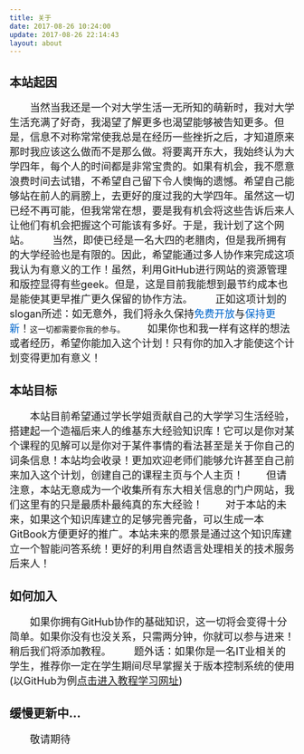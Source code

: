 ```yaml
---
title: 关于
date: 2017-08-26 10:24:00
update: 2017-08-26 22:14:43
layout: about
---
```

## 本站起因
<font size=4>&emsp;&emsp;当然当我还是一个对大学生活一无所知的萌新时，我对大学生活充满了好奇，我渴望了解更多也渴望能够被告知更多。但是，信息不对称常常使我总是在经历一些挫折之后，才知道原来那时我应该这么做而不是那么做。将要离开东大，我始终认为大学四年，每个人的时间都是非常宝贵的。如果有机会，我不愿意浪费时间去试错，不希望自己留下令人懊悔的遗憾。希望自己能够站在前人的肩膀上，去更好的度过我的大学四年。虽然这一切已经不再可能，但我常常在想，要是我有机会将这些告诉后来人让他们有机会把握这个可能该有多好。于是，我计划了这个网站。</font>
<font size=4>&emsp;&emsp;当然，即使已经是一名大四的老腊肉，但是我所拥有的大学经验也是有限的。因此，希望能通过多人协作来完成这项我认为有意义的工作！虽然，利用GitHub进行网站的资源管理和版控显得有些geek。但是，这是目前我能想到最节约成本也是能使其更早推广更久保留的协作方法。</font>
<font size=4>&emsp;&emsp;正如这项计划的slogan所述：如无意外，我们将永久保持<font color=#0066CC>免费开放</font>与<font color=#0066CC>保持更新</font>！</font>这一切都需要你我的参与。
<font size=4>&emsp;&emsp;如果你也和我一样有这样的想法或者经历，希望你能加入这个计划！只有你的加入才能使这个计划变得更加有意义！</font>

## 本站目标
<font size=4>&emsp;&emsp;本站目前希望通过学长学姐贡献自己的大学学习生活经验，搭建起一个造福后来人的维基东大经验知识库！它可以是你对某个课程的见解可以是你对于某件事情的看法甚至是关于你自己的词条信息！本站均会收录！更加欢迎老师们能够允许甚至自己前来加入这个计划，创建自己的课程主页与个人主页！</font>
<font size=4>&emsp;&emsp;但请注意，本站无意成为一个收集所有东大相关信息的门户网站，我们这里有的只是最质朴最纯真的东大经验！</font>
<font size=4>&emsp;&emsp;对于本站的未来，如果这个知识库建立的足够完善完备，可以生成一本GitBook方便更好的推广。本站未来的愿景是通过这个知识库建立一个智能问答系统！更好的利用自然语言处理相关的技术服务后来人！</font>

## 如何加入
<font size=4>&emsp;&emsp;如果你拥有GitHub协作的基础知识，这一切将会变得十分简单。如果你没有也没关系，只需两分钟，你就可以参与进来！稍后我们将添加教程。</font>
<font size=4>&emsp;&emsp;题外话：如果你是一名IT业相关的学生，推荐你一定在学生期间尽早掌握关于版本控制系统的使用(以GitHub为例[点击进入教程学习网址](http://www.runoob.com/w3cnote/git-guide.html))</font>

## 缓慢更新中…
<font size=4>&emsp;&emsp;敬请期待</font>
